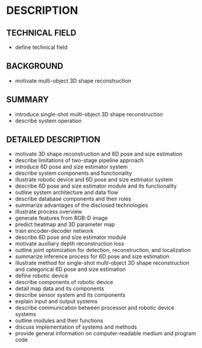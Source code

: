 # DESCRIPTION

## TECHNICAL FIELD

- define technical field

## BACKGROUND

- motivate multi-object 3D shape reconstruction

## SUMMARY

- introduce single-shot multi-object 3D shape reconstruction
- describe system operation

## DETAILED DESCRIPTION

- motivate 3D shape reconstruction and 6D pose and size estimation
- describe limitations of two-stage pipeline approach
- introduce 6D pose and size estimator system
- describe system components and functionality
- illustrate robotic device and 6D pose and size estimator system
- describe 6D pose and size estimator module and its functionality
- outline system architecture and data flow
- describe database components and their roles
- summarize advantages of the disclosed technologies
- illustrate process overview
- generate features from RGB-D image
- predict heatmap and 3D parameter map
- train encoder-decoder network
- describe 6D pose and size estimator module
- motivate auxiliary depth reconstruction loss
- outline joint optimization for detection, reconstruction, and localization
- summarize inference process for 6D pose and size estimation
- illustrate method for single-shot multi-object 3D shape reconstruction and categorical 6D pose and size estimation
- define robotic device
- describe components of robotic device
- detail map data and its components
- describe sensor system and its components
- explain input and output systems
- describe communication between processor and robotic device systems
- outline modules and their functions
- discuss implementation of systems and methods
- provide general information on computer-readable medium and program code

